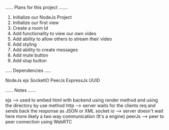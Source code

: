 ...... Plans for this project .......

1. Initialize our NodeJs Project
2. Initialize our first view
3. Create a room Id
4. Add functionality to view our own video
5. Add ability to allow others to stream their video
6. Add styling
7. Add ability to create messages
8. Add mute button
9. Add stup button



..... Dependencies .....

NodeJs
ejs 
SocketIO
PeerJs 
ExpressJs
UUID


...... Notes ......

ejs --> used to embed html with backend using render method and using the directory by use method
http -->  server waits for the clients req and sends back the response as JSON or XML
socket io --> server doesn't wait here more likely a two way communication (It's a engine)
peerJs --> peer to peer connection using WebRTC